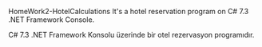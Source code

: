 HomeWork2-HotelCalculations
It's a hotel reservation program on C# 7.3 .NET Framework Console.

C# 7.3 .NET Framework Konsolu üzerinde bir otel rezervasyon programıdır.
